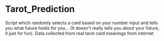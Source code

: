 # Tarot_Prediction
Script which randomly selects a card based on your number input and tells you what future holds for you... (It doesn't really tells you about your future, it just for fun). Data collected from real tarot card meanings from internet 
